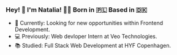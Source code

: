 ### Hey! 👋 I'm Natalia! :mermaid: Born in :poland: Based in :denmark:


- 🔭 Currently: Looking for new opportunities within Frontend Development.
- :computer: Previously: Web devloper Intern at Veo Technologies.
- :books: Studied: Full Stack Web Development at HYF Copenhagen.

